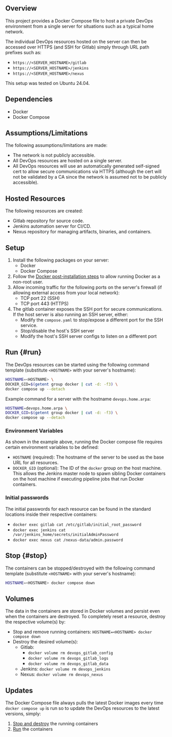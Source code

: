 ## Overview

This project provides a Docker Compose file to host a private DevOps environment
from a single server for situations such as a typical home network.

The individual DevOps resources hosted on the server can then be accessed over
HTTPS (and SSH for Gitlab) simply through URL path prefixes such as:

- `https://<SERVER_HOSTNAME>/gitlab`
- `https://<SERVER_HOSTNAME>/jenkins`
- `https://<SERVER_HOSTNAME>/nexus`

This setup was tested on Ubuntu 24.04.

## Dependencies

- Docker
- Docker Compose

## Assumptions/Limitations

The following assumptions/limitations are made:
- The network is not publicly accessible.
- All DevOps resources are hosted on a single server.
- All DevOps resources will use an automatically generated self-signed cert to
  allow secure communications via HTTPS (although the cert will not be validated
  by a CA since the network is assumed not to be publicly accessible).

## Hosted Resources

The following resources are created:
- Gitlab repository for source code.
- Jenkins automation server for CI/CD.
- Nexus repository for managing artifacts, binaries, and containers.

## Setup

1. Install the following packages on your server:
    - Docker
    - Docker Compose
2. Follow the [Docker post-installation steps](https://docs.docker.com/engine/install/linux-postinstall/#manage-docker-as-a-non-root-user)
   to allow running Docker as a non-root user.
3. Allow incoming traffic for the following ports on the server's firewall
   (if allowing external access from your local network):
    - TCP port 22 (SSH)
    - TCP port 443 (HTTPS)
4. The gitlab container exposes the SSH port for secure communications.
   If the host server is also running an SSH server, either:
    - Modify the `compose.yaml` to stop/expose a different port for the SSH
      service.
    - Stop/disable the host's SSH server
    - Modify the host's SSH server configs to listen on a different port

## Run {#run}

The DevOps resources can be started using the following command template
(substitute `<HOSTNAME>` with your server's hostname):

```bash
HOSTNAME=<HOSTNAME> \
DOCKER_GID=$(getent group docker | cut -d: -f3) \
docker compose up --detach
```

Example command for a server with the hostname `devops.home.arpa`:
```bash
HOSTNAME=devops.home.arpa \
DOCKER_GID=$(getent group docker | cut -d: -f3) \
docker compose up --detach
```

### Environment Variables

As shown in the example above, running the Docker compose file requires certain
environment variables to be defined:
- `HOSTNAME` (required): The hostname of the server to be used as the base
                         URL for all resources.
- `DOCKER_GID` (optional): The ID of the `docker` group on the host machine.
                           This allows the Jenkins master node to spawn sibling
                           Docker containers on the host machine if executing
                           pipeline jobs that run Docker containers.

### Initial passwords

The initial passwords for each resource can be found in the standard locations
inside their respective containers:
- `docker exec gitlab cat /etc/gitlab/initial_root_password`
- `docker exec jenkins cat /var/jenkins_home/secrets/initialAdminPassword`
- `docker exec nexus cat /nexus-data/admin.password`

## Stop {#stop}

The containers can be stopped/destroyed with the following command template
(substitute `<HOSTNAME>` with your server's hostname):

```bash
HOSTNAME=<HOSTNAME> docker compose down
```

## Volumes

The data in the containers are stored in Docker volumes and persist even when
the containers are destroyed. To completely reset a resource, destroy the
respective volume(s) by:

- Stop and remove running containers: `HOSTNAME=<HOSTNAME> docker compose down`
- Destroy the desired volume(s):
    - Gitlab:
        - `docker volume rm devops_gitlab_config`
        - `docker volume rm devops_gitlab_logs`
        - `docker volume rm devops_gitlab_data`
    - Jenkins: `docker volume rm devops_jenkins`
    - Nexus: `docker volume rm devops_nexus`

## Updates

The Docker Compose file always pulls the latest Docker images every time
`docker compose up` is run so to update the DevOps resources to the latest
versions, simply:
1. [Stop and destroy](#stop) the running containers
2. [Run](#run) the containers
